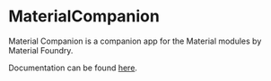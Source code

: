 ﻿# MaterialCompanion
Material Companion is a companion app for the Material modules by Material Foundry.

Documentation can be found <a href="https://github.com/MaterialFoundry/MaterialCompanion/wiki">here</a>.
